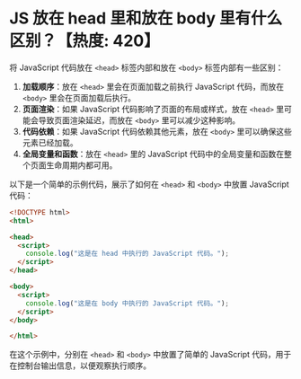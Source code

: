 # JS 放在 head 里和放在 body 里有什么区别？【热度: 420】

将 JavaScript 代码放在 `<head>` 标签内部和放在 `<body>` 标签内部有一些区别：
1. **加载顺序**：放在 `<head>` 里会在页面加载之前执行 JavaScript 代码，而放在 `<body>` 里会在页面加载后执行。
2. **页面渲染**：如果 JavaScript 代码影响了页面的布局或样式，放在 `<head>` 里可能会导致页面渲染延迟，而放在 `<body>` 里可以减少这种影响。
3. **代码依赖**：如果 JavaScript 代码依赖其他元素，放在 `<body>` 里可以确保这些元素已经加载。
4. **全局变量和函数**：放在 `<head>` 里的 JavaScript 代码中的全局变量和函数在整个页面生命周期内都可用。

以下是一个简单的示例代码，展示了如何在 `<head>` 和 `<body>` 中放置 JavaScript 代码：

```html
<!DOCTYPE html>
<html>

<head>
  <script>
    console.log("这是在 head 中执行的 JavaScript 代码。");
  </script>
</head>

<body>
  <script>
    console.log("这是在 body 中执行的 JavaScript 代码。");
  </script>
</body>

</html>
```
在这个示例中，分别在 `<head>` 和 `<body>` 中放置了简单的 JavaScript 代码，用于在控制台输出信息，以便观察执行顺序。